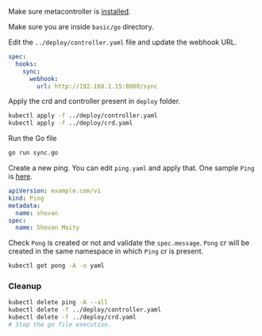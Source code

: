 Make sure metacontroller is [installed](https://github.com/shovanmaity/metacontroller-by-example/tree/master/metacontroller).

Make sure you are inside `basic/go` directory.

Edit the `../deploy/controller.yaml` file and update the webhook URL.
```yaml
spec:
  hooks:
    sync:
      webhook:
        url: http://192.168.1.15:8080/sync
```
Apply the crd and controller present in `deploy` folder.
```bash
kubectl apply -f ../deploy/controller.yaml
kubectl apply -f ../deploy/crd.yaml
```
Run the Go file
```bash
go run sync.go
```
Create a new ping. You can edit `ping.yaml` and apply that. One sample `Ping` is [here](https://github.com/shovanmaity/metacontroller-by-example/blob/master/basic/deploy/ping.yaml).
```yaml
apiVersion: example.com/v1
kind: Ping
metadata:
  name: shovan
spec:
  name: Shovan Maity
```
Check `Pong` is created or not and validate the `spec.message`. `Pong` cr will be created in the same namespace in which `Ping` cr is present.
```bash
kubectl get pong -A -o yaml
``` 
### Cleanup
```bash
kubectl delete ping -A --all
kubectl delete -f ../deploy/controller.yaml
kubectl delete -f ../deploy/crd.yaml
# Stop the go file execution.
```
